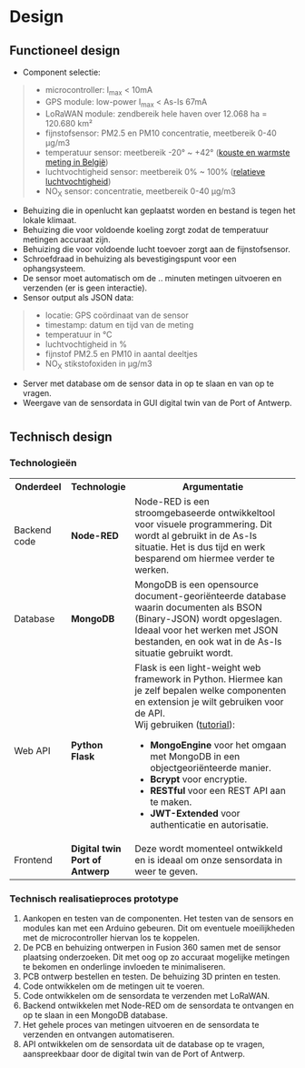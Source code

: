 #

# Design

## Functioneel design
- Component selectie:
>	- microcontroller: I<sub>max</sub> < 10mA
>	- GPS module: low-power I<sub>max</sub> < As-Is 67mA
>	- LoRaWAN module: zendbereik hele haven over 12.068 ha = 120.680 km²
>	- fijnstofsensor: PM2.5 en PM10 concentratie, meetbereik 0-40 µg/m3
>	- temperatuur sensor: meetbereik -20° ~ +42° (<a href="https://www.frankdeboosere.be/vragen/vraag53.php#:~:text=De%20hoogste%20maximumtemperatuur%20werd%20die,%3A%20MIN%2030%2C1%20graden.">kouste en warmste meting in België</a>)<br>
>	- luchtvochtigheid sensor: meetbereik 0% ~ 100% (<a href="https://www.eurabo.be/nl/lexicon/relatieve-vochtigheid">relatieve luchtvochtigheid</a>)<br>
>	- NO<sub>X</sub> sensor: concentratie, meetbereik 0-40 µg/m3
- Behuizing die in openlucht kan geplaatst worden en bestand is tegen het lokale klimaat.
- Behuizing die voor voldoende koeling zorgt zodat de temperatuur metingen accuraat zijn.
- Behuizing die voor voldoende lucht toevoer zorgt aan de fijnstofsensor.
- Schroefdraad in behuizing als bevestigingspunt voor een ophangsysteem.
- De sensor moet automatisch om de .. minuten metingen uitvoeren en verzenden (er is geen interactie).
- Sensor output als JSON data:
>	- locatie: GPS coördinaat van de sensor
>	- timestamp: datum en tijd van de meting
>	- temperatuur in °C
>	- luchtvochtigheid in %
>	- fijnstof PM2.5 en PM10 in aantal deeltjes
>	- NO<sub>X</sub> stikstofoxiden in µg/m3
- Server met database om de sensor data in op te slaan en van op te vragen.
- Weergave van de sensordata in GUI digital twin van de Port of Antwerp.

<div style="page-break-after: always"></div>

#

## Technisch design

### Technologieën
<table style="width: 100%">
<colgroup>
    <col span="1" style="width: 20%;">
    <col span="1" style="width: 20%;">
    <col span="1" style="width: 60%;">
</colgroup>
<tr>
    <th>Onderdeel</th>
    <th><b>Technologie</b></th>
    <th>Argumentatie</th>
</tr>
<!--<tr>
    <td>Onderdeel</td>
    <td><b>Technologie</b></td>
	<td>Argumentatie</td>
</tr>-->
<tr>
    <td>Backend code</td>
    <td><b>Node-RED</b></td>
    <td>Node-RED is een stroomgebaseerde ontwikkeltool voor visuele programmering. Dit wordt al gebruikt in de As-Is situatie. Het is dus tijd en werk besparend om hiermee verder te werken.</td>
</tr>
<tr>
    <td>Database</td>
    <td><b>MongoDB</b></td>
	<td>MongoDB is een opensource document-georiënteerde database waarin documenten als BSON (Binary-JSON) wordt opgeslagen. Ideaal voor het werken met JSON bestanden, en ook wat in de As-Is situatie gebruikt wordt.</td>
</tr>
<tr>
    <td>Web API</td>
    <td><b>Python Flask</b></td>
	<td>
		Flask is een light-weight web framework in Python. Hiermee kan je zelf bepalen welke componenten en extension je wilt gebruiken voor de API.<br>
		Wij gebruiken (<a href="https://towardsdatascience.com/creating-a-beautiful-web-api-in-python-6415a40789af">tutorial</a>):<br>
		<ul>
			<li><b>MongoEngine</b> voor het omgaan met MongoDB in een objectgeoriënteerde manier.</li>
			<li><b>Bcrypt</b> voor encryptie.</li>
			<li><b>RESTful</b> voor een REST API aan te maken.</li>
			<li><b>JWT-Extended</b> voor authenticatie en autorisatie.</li>
		</ul>
	</td>
</tr>
<tr>
    <td>Frontend</td>
    <td><b>Digital twin Port of Antwerp</b></td>
	<td>Deze wordt momenteel ontwikkeld en is ideaal om onze sensordata in weer te geven.</td>
</tr>

</table>

### Technisch realisatieproces prototype
1. Aankopen en testen van de componenten. Het testen van de sensors en modules kan met een Arduino gebeuren. Dit om eventuele moeilijkheden met de microcontroller hiervan los te koppelen.
2. De PCB en behuizing ontwerpen in Fusion 360 samen met de sensor plaatsing onderzoeken. Dit met oog op zo accuraat mogelijke metingen te bekomen en onderlinge invloeden te minimaliseren.
3. PCB ontwerp bestellen en testen. De behuizing 3D printen en testen.
4. Code ontwikkelen om de metingen uit te voeren.
5. Code ontwikkelen om de sensordata te verzenden met LoRaWAN.
6. Backend ontwikkelen met Node-RED om de sensordata te ontvangen en op te slaan in een MongoDB database.
7. Het gehele proces van metingen uitvoeren en de sensordata te verzenden en ontvangen automatiseren.
8. API ontwikkelen om de sensordata uit de database op te vragen, aanspreekbaar door de digital twin van de Port of Antwerp.

<div style="page-break-after: always"></div>